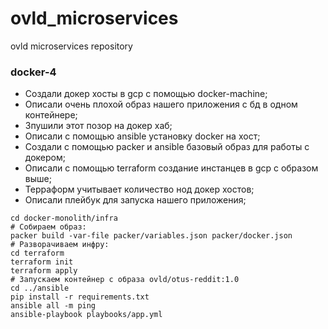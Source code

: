 # ovld_microservices
ovld microservices repository

### docker-4
 - Создали докер хосты в gcp с помощью docker-machine;
 - Описали очень плохой образ нашего приложения с бд в одном контейнере;
 - Зпушили этот позор на докер хаб;
 - Описали с помощью ansible установку docker на хост;
 - Создали с помощью packer и ansible базовый образ для работы с докером;
 - Описали с помощью terraform создание инстанцев в gcp с образом выше;
 - Терраформ учитывает количество нод докер хостов;
 - Описали плейбук для запуска нашего приложения;

 ```
cd docker-monolith/infra
# Собираем образ:
packer build -var-file packer/variables.json packer/docker.json
# Разворачиваем инфру:
cd terraform
terraform init
terraform apply
# Запускаем контейнер с образа ovld/otus-reddit:1.0
cd ../ansible
pip install -r requirements.txt
ansible all -m ping
ansible-playbook playbooks/app.yml
```
